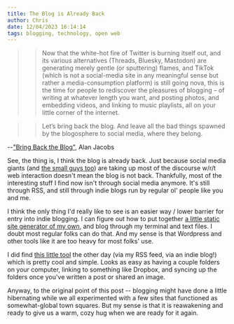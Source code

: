 ```yaml
---
title: The Blog is Already Back
author: Chris
date: 12/04/2023 16:14:14 
tags: blogging, technology, open web
---
```


>>Now that the white-hot fire of Twitter is burning itself out, and its various alternatives (Threads, Bluesky, Mastodon) are generating merely gentle (or sputtering) flames, and TikTok (which is not a social-media site in any meaningful sense but rather a media-consumption platform) is still going nova, this is the time for people to rediscover the pleasures of blogging – of writing at whatever length you want, and posting photos, and embedding videos, and linking to music playlists, all on your little corner of the internet.

>>Let’s bring back the blog. And leave all the bad things spawned by the blogosphere to social media, where they belong. 

--["Bring Back the Blog"](https://blog.ayjay.org/bring-back-the-blog/), Alan Jacobs

See, the thing is, I think the blog is already back. Just because social media giants (and [the small guys too](https://joinmastodon.org/)) are taking up most of the discourse w/r/t web interaction doesn't mean the blog is not back. Thankfully, most of the interesting stuff I find now isn't through social media anymore. It's still through RSS, and still through indie blogs run by regular ol' people like you and me.

I think the only thing I'd really like to see is an easier way / lower barrier for entry into indie blogging. I can figure out how to put together [a little static site generator of my own](https://github.com/cdbaca/ssg), and blog through my terminal and text files. I doubt most regular folks can do that. And my sense is that Wordpress and other tools like it are too heavy for most folks' use.

I did find [this little tool](https://blot.im/) the other day (via my RSS feed, via an indie blog!) which is pretty cool and simple. Looks as easy as having a couple folders on your computer, linking to something like Dropbox, and syncing up the folders once you've written a post or shared an image.

Anyway, to the original point of this post -- blogging might have done a little hibernating while we all experimented with a few sites that functioned as somewhat-global town squares. But my sense is that it is reawakening and ready to give us a warm, cozy hug when we are ready for it again.